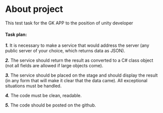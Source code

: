 # About project

This test task for the GK APP to the position of unity developer

#### Task plan:

___1.___ It is necessary to make a service that would address the server (any public server of your choice, which returns data as JSON).

___2.___ The service should return the result as converted to a C# class object (not all fields are allowed if large objects come).

___3.___ The service should be placed on the stage and should display the result (in any form that will make it clear that the data came). All exceptional situations must be handled.

___4.___ The code must be clean, readable.

___5.___ The code should be posted on the github.
